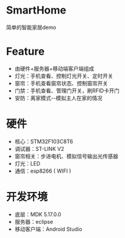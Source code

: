  SmartHome
 ============
 简单的智能家居demo
 
 # Feature
 * 由硬件+服务器+移动端客户端组成
 * 灯光：手机查看、控制灯光开关、定时开关
 * 窗帘：手机查看窗帘状态、控制窗帘开关
 * 门禁：手机查看、管理门开关，刷RFID卡开门
 * 安防：离家模式--模拟主人在家的情况

# 硬件
* 核心：STM32F103C8T6
* 调试器：ST-LINK V2
* 窗帘相关：步进电机、模拟信号输出光传感器
* 灯光：LED
* 通信：esp8266 ( WIFI ) 


# 开发环境
* 底层：MDK 5.17.0.0
* 服务器：eclipse
* 移动客户端：Android Studio
 

